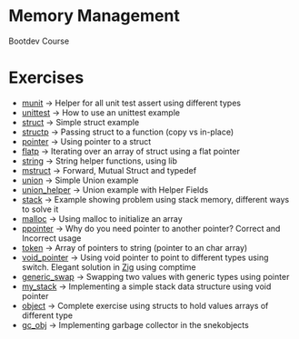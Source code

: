 # Memory Management

Bootdev Course

# Exercises

- [munit](munit) -> Helper for all unit test assert using different types 
- [unittest](unittest) -> How to use an unittest example
- [struct](struct) -> Simple struct example
- [structp](structp) -> Passing struct to a function (copy vs in-place)
- [pointer](pointer) -> Using pointer to a struct
- [flatp](flatp) -> Iterating over an array of struct using a flat pointer
- [string](string) -> String helper functions, using lib
- [mstruct](mstruct) -> Forward, Mutual Struct and typedef
- [union](union) -> Simple Union example
- [union_helper](union_helper) -> Union example with Helper Fields
- [stack](stack) -> Example showing problem using stack memory, different ways to solve it
- [malloc](malloc) -> Using malloc to initialize an array
- [ppointer](ppointer) -> Why do you need pointer to another pointer? Correct and Incorrect usage
- [token](token) -> Array of pointers to string (pointer to an char array)
- [void_pointer](void_pointer) -> Using void pointer to point to different types using switch. Elegant solution in [Zig](../../zig/zig-exercises/void_pointer.zig) using comptime
- [generic_swap](generic_swap) -> Swapping two values with generic types using pointer
- [my_stack](my_stack) -> Implementing a simple stack data structure using void pointer
- [object](object) -> Complete exercise using structs to hold values arrays of different type
- [gc_obj](gc_obj) -> Implementing garbage collector in the snekobjects
